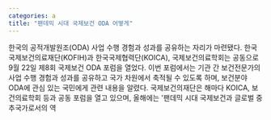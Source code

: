 ```yaml
---
categories: a
title: "팬데믹 시대 국제보건 ODA 어떻게"
---
```

한국의 공적개발원조(ODA) 사업 수행 경험과 성과를 공유하는 자리가 마련됐다. 한국국제보건의료재단(KOFIH)과 한국국제협력단(KOICA), 국제보건의료학회는 공동으로 9월 22일 제8회 국제보건 ODA 포럼을 열었다. 이번 포럼에서는 기관 간 보건전문가의 사업 수행 경험과 성과를 공유하고 국가 차원에서 축적될 수 있도록 하며, 보건분야 ODA에 관심 있는 국민에게 관련 내용을 알렸다. 국제보건의재단은 해마다 KOICA, 보건의료학회 등과 공동 포럼을 열고 있으며, 올해에는 &#39;팬데믹 시대 국제보건과 글로벌 중추국가로서의 역